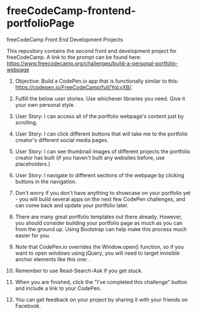 # freeCodeCamp-frontend-portfolioPage

freeCodeCamp Front End Development Projects

This repository contains the second front end development project for freeCodeCamp. A link to the prompt can be found here: https://www.freecodecamp.org/challenges/build-a-personal-portfolio-webpage

1. Objective: Build a CodePen.io app that is functionally similar to this: https://codepen.io/FreeCodeCamp/full/YqLyXB/.

2. Fulfill the below user stories. Use whichever libraries you need. Give it your own personal style.

3. User Story: I can access all of the portfolio webpage's content just by scrolling.

4. User Story: I can click different buttons that will take me to the portfolio creator's different social media pages.

5. User Story: I can see thumbnail images of different projects the portfolio creator has built (if you haven't built any websites before, use placeholders.)

6. User Story: I navigate to different sections of the webpage by clicking buttons in the navigation.

7. Don't worry if you don't have anything to showcase on your portfolio yet - you will build several apps on the next few CodePen challenges, and can come back and update your portfolio later.

8. There are many great portfolio templates out there already. However, you should consider building your portfolio page as much as you can from the ground up. Using Bootstrap can help make this process much easier for you.

9. Note that CodePen.io overrides the Window.open() function, so if you want to open windows using jQuery, you will need to target invisible anchor elements like this one: <a target='_blank'>.

10. Remember to use Read-Search-Ask if you get stuck.

11. When you are finished, click the "I've completed this challenge" button and include a link to your CodePen.

12. You can get feedback on your project by sharing it with your friends on Facebook.
